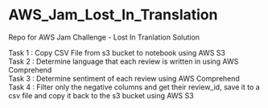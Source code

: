 # AWS_Jam_Lost_In_Translation
Repo for AWS Jam Challenge - Lost In Tranlation Solution

Task 1 : Copy CSV File from s3 bucket to notebook using AWS S3   
Task 2 : Determine language that each review is written in using AWS Comprehend  
Task 3 : Determine sentiment of each review using AWS Comprehend  
Task 4 : Filter only the negative columns and get their review_id, save it to a csv file and copy it back to the s3 bucket using AWS S3  
